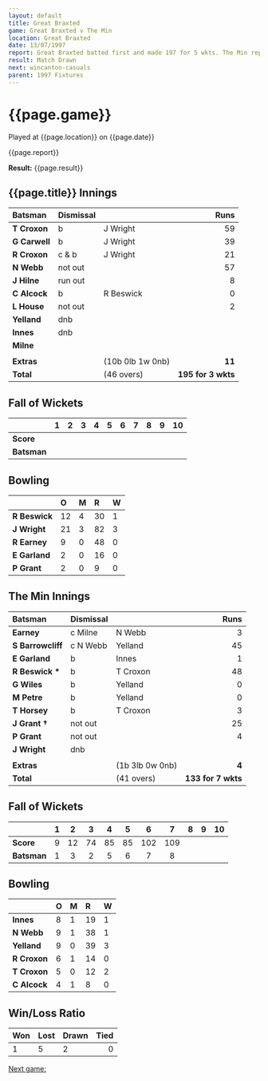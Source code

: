 ```yaml
---
layout: default
title: Great Braxted
game: Great Braxted v The Min
location: Great Braxted
date: 13/07/1997
report: Great Braxted batted first and made 197 for 5 wkts. The Min replied with 133 for 7 wkts
result: Match Drawn
next: wincanton-casuals
parent: 1997 Fixtures
---
```


# {{page.game}}

Played at {{page.location}} on {{page.date}}

{{page.report}}

**Result:** {{page.result}}

## {{page.title}} Innings

| Batsman | Dismissal |  | Runs |
|:---|:---|---|---:|
| **T Croxon** | b | J Wright | 59 |
| **G Carwell** | b | J Wright | 39 |
| **R Croxon** | c & b | J Wright | 21 |
| **N Webb** | not out |  | 57 |
| **J Hilne** | run out |  | 8 |
| **C Alcock** | b | R Beswick | 0 |
| **L House** | not out |  | 2 |
| **Yelland** | dnb |  |  |
| **Innes** | dnb |  |  |
| **Milne** |  |  |  |
|  |  |  |  |
| **Extras** | | (10b 0lb 1w 0nb) | **11** |
| **Total** | | (46 overs) | **195 for 3 wkts** |

## Fall of Wickets

| | 1 | 2 | 3 | 4 | 5 | 6 | 7 | 8 | 9 | 10 |
|---|:---:|:---:|:---:|:---:|:---:|:---:|:---:|:---:|:---:|:---:|
| **Score** |  |  |  |  |  |  |  |  |  |  |
| **Batsman** |  |  |  |  |  |  |  |  |  |  |

## Bowling

| | O | M | R | W |
|---|:---|:---|:---|:---|
| **R Beswick** | 12 | 4 | 30 | 1 |
| **J Wright** | 21 | 3 | 82 | 3 |
| **R Earney** | 9 | 0 | 48 | 0 |
| **E Garland** | 2 | 0 | 16 | 0 |
| **P Grant** | 2 | 0 | 9 | 0 |

## The Min Innings

| Batsman | Dismissal |  | Runs |
|:---|:---|---|---:|
| **Earney** | c Milne | N Webb | 3 |
| **S Barrowcliff** | c N Webb | Yelland | 45 |
| **E Garland** | b | Innes | 1 |
| **R Beswick &#42;** | b | T Croxon | 48 |
| **G Wiles** | b | Yelland | 0 |
| **M Petre** | b | Yelland | 0 |
| **T Horsey** | b | T Croxon | 3 |
| **J Grant &#8224;** | not out |  | 25 |
| **P Grant** | not out |  | 4 |
| **J Wright** | dnb |  |  |
|  |  |  |  |
| **Extras** | | (1b 3lb 0w 0nb) | **4** |
| **Total** | | (41 overs) | **133 for 7 wkts** |

## Fall of Wickets

| | 1 | 2 | 3 | 4 | 5 | 6 | 7 | 8 | 9 | 10 |
|---|:---:|:---:|:---:|:---:|:---:|:---:|:---:|:---:|:---:|:---:|
| **Score** | 9 | 12 | 74 | 85 | 85 | 102 | 109 |  |  |  |
| **Batsman** | 1 | 3 | 2 | 5 | 6 | 7 | 8 |  |  |  |

## Bowling

| | O | M | R | W |
|---|:---|:---|:---|:---|
| **Innes** | 8 | 1 | 19 | 1 |
| **N Webb** | 9 | 1 | 38 | 1 |
| **Yelland** | 9 | 0 | 39 | 3 |
| **R Croxon** | 6 | 1 | 14 | 0 |
| **T Croxon** | 5 | 0 | 12 | 2 |
| **C Alcock** | 4 | 1 | 8 | 0 |

## Win/Loss Ratio

| Won | Lost | Drawn | Tied |
|:---|:---|:---|---:|
| 1 | 5 | 2 | 0 |

[Next game:]({{page.next}})